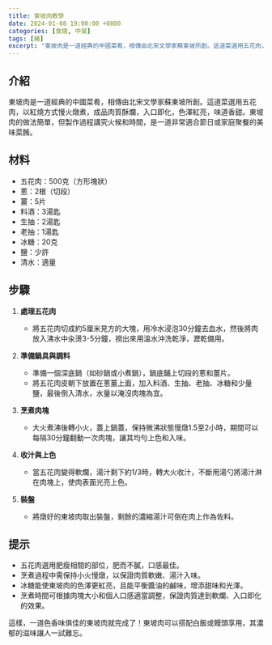 ```yaml
---
title: 東坡肉教學
date: 2024-01-08 19:00:00 +0800
categories: [食譜, 中餐]
tags: [豬] 
excerpt: "東坡肉是一道經典的中國菜肴，相傳由北宋文學家蘇東坡所創。這道菜選用五花肉，以紅燒方式慢火燉煮，成品肉質酥爛，入口即化，色澤紅亮，味道香甜"
---
```


## 介紹
東坡肉是一道經典的中國菜肴，相傳由北宋文學家蘇東坡所創。這道菜選用五花肉，以紅燒方式慢火燉煮，成品肉質酥爛，入口即化，色澤紅亮，味道香甜。東坡肉的做法簡單，但製作過程講究火候和時間，是一道非常適合節日或家庭聚餐的美味菜餚。

## 材料
- 五花肉：500克（方形塊狀）
- 蔥：2根（切段）
- 薑：5片
- 料酒：3湯匙
- 生抽：2湯匙
- 老抽：1湯匙
- 冰糖：20克
- 鹽：少許
- 清水：適量

## 步驟

1. **處理五花肉**
   - 將五花肉切成約5厘米見方的大塊，用冷水浸泡30分鐘去血水，然後將肉放入沸水中汆燙3-5分鐘，撈出來用溫水沖洗乾淨，瀝乾備用。

2. **準備鍋具與調料**
   - 準備一個深底鍋（如砂鍋或小煮鍋），鍋底鋪上切段的蔥和薑片。
   - 將五花肉皮朝下放置在蔥薑上面，加入料酒、生抽、老抽、冰糖和少量鹽，最後倒入清水，水量以淹沒肉塊為宜。

3. **烹煮肉塊**
   - 大火煮沸後轉小火，蓋上鍋蓋，保持微沸狀態慢燉1.5至2小時，期間可以每隔30分鐘翻動一次肉塊，讓其均勻上色和入味。

4. **收汁與上色**
   - 當五花肉變得軟爛，湯汁剩下約1/3時，轉大火收汁，不斷用湯勺將湯汁淋在肉塊上，使肉表面光亮上色。

5. **裝盤**
   - 將燉好的東坡肉取出裝盤，剩餘的濃縮湯汁可倒在肉上作為佐料。

## 提示
- 五花肉選用肥瘦相間的部位，肥而不膩，口感最佳。
- 烹煮過程中需保持小火慢燉，以保證肉質軟嫩、湯汁入味。
- 冰糖能使東坡肉的色澤更紅亮，且能平衡醬油的鹹味，增添甜味和光澤。
- 烹煮時間可根據肉塊大小和個人口感適當調整，保證肉質達到軟爛、入口即化的效果。

這樣，一道色香味俱佳的東坡肉就完成了！東坡肉可以搭配白飯或饅頭享用，其濃郁的滋味讓人一試難忘。
